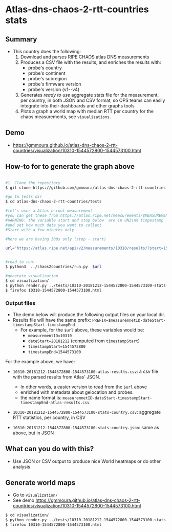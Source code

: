 # Atlas-dns-chaos-2-rtt-countries stats


## Summary 

   * This country does the following:
      1. Download and parses RIPE CHAOS atlas DNS measurements
      1. Produces a CSV file with the results, and enriches the results with:
         * probe's country
         * probe's continent
         * probe's subregion
         * probe's firmware version
         * probe's version (v1--v4)
      1. Generates *ready to use* aggregate stats file for the measurement, per country,
      in both JSON and CSV format, so OPS teams can easily integrate into their dashboards and 
      other graphs tools
      1. Plots a graph a world map with median RTT per country for the chaos measurements, see ``visualizations``.
      
      

## Demo
   * https://gmmoura.github.io/atlas-dns-chaos-2-rtt-countries/visualization/10310-1544572800-1544573100.html
 
 
## How-to for to generate the graph above

 ```bash
 
 #1. Clone the repository
 $ git clone https://github.com/gmmoura/atlas-dns-chaos-2-rtt-countries.git
 
 #go to tests dir
 $ cd atlas-dns-chaos-2-rtt-countries/tests
 
 #let's user a Atlas b-root measurement
 #you can get these from https://atlas.ripe.net/measurements/$MEASUREMENT_ID/#!download
 #WARNING: the variable start and stop below  are in UNI\nX timpestamp
 #and set how much data you want to collect
 #Start with a few minutes only
 
 #here we are having 300s only (stop - start)
 
 url="https://atlas.ripe.net/api/v2/measurements/10310/results/?start=1544572800&stop=1544573100&format=json"
 
 
 #read to run:
 $ python3  ../chaos2countries/run.py  $url
 
 #generate visualization
$ cd visualization/
$ python render.py ../tests/10310-20181212-1544572800-1544573100-stats-country.csv
$ firefox 10310-1544572800-1544573100.html
  ```   
  
### Output files


   * The demo below will produce the following output files on your local dir.
   * Results file will have the same prefix: ``PREFIX=$measuremnetID-dateStart-timestampStart-timestampEnd``
      * For example, for the ``$url`` above, these variables would be:
         *  ``measurementID=10310``
         *  ``dateStart=20181212`` (computed from ``timestampStart``)
         *  ``timestampStart=1544572800``
         *  ``timestampEnd=1544573100``
         
   For the example above, we have:      
   * ``10310-20181212-1544572800-1544573100-atlas-results.csv``: a csv file with the parsed results from Atlas' JSON. 
       * In other words,  a easier version to read from the ``$url`` above
       * enriched with metadata about gelocation and probes.
       * the name format is: `measuremnetID-dateStart-timestampStart-timestampEnd-atlas-results.csv`
       
   * ``10310-20181212-1544572800-1544573100-stats-country.csv``: aggregate RTT statistics,  per country, in CSV
   * ``10310-20181212-1544572800-1544573100-stats-country.json``: same as above, but in JSON


##  What can you do with this?
 
   * Use JSON or CSV output to produce nice World heatmaps or do other analysis
   
##  Generate world maps
   * Go to ``visualization/``
   * See demo https://gmmoura.github.io/atlas-dns-chaos-2-rtt-countries/visualization/10310-1544572800-1544573100.html
   
``` bash
$ cd visualization/
$ python render.py ../tests/10310-20181212-1544572800-1544573100-stats-country.csv
$ firefox 10310-1544572800-1544573100.html
```
